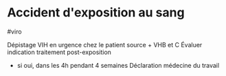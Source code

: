 # Accident d'exposition au sang
#viro

Dépistage VIH en urgence chez le patient source + VHB et C
Évaluer indication traitement post-exposition
- si oui, dans les 4h pendant 4 semaines
Déclaration médecine du travail
